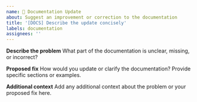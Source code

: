 ```yaml
---
name: 📖 Documentation Update
about: Suggest an improvement or correction to the documentation
title: '[DOCS] Describe the update concisely'
labels: documentation
assignees: ''
---
```


**Describe the problem** What part of the documentation is unclear, missing, or
incorrect?

**Proposed fix** How would you update or clarify the documentation? Provide
specific sections or examples.

**Additional context** Add any additional context about the problem or your
proposed fix here.
